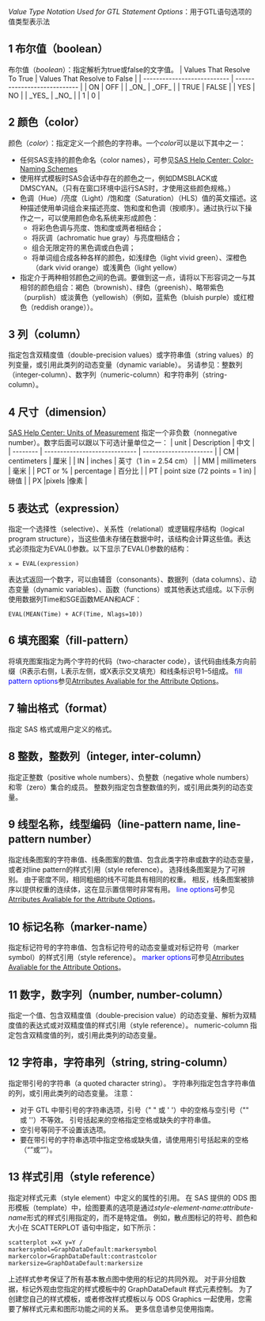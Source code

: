 
*Value Type Notation Used for GTL Statement Options*：用于GTL语句选项的值类型表示法
## 1 布尔值（boolean）
布尔值（*boolean*）：指定解析为true或false的文字值。
| Values That Resolve To True | Values That Resolve to False |
| --------------------------- | ---------------------------- |
| ON                          | OFF                          |
| \_ON\_                      | \_OFF\_                      |
| TRUE                        | FALSE                        |
| YES                         | NO                           |
| \_YES\_                     | \_NO\_                       |
| 1                           | 0                             |

## 2 颜色（color）
颜色（*color*）：指定定义一个颜色的字符串。一个*color*可以是以下其中之一：
- 任何SAS支持的颜色命名（color names），可参见[SAS Help Center: Color-Naming Schemes](https://go.documentation.sas.com/doc/en/vdmmlcdc/8.1/grstatproc/n0h71t919qh9g2n1rhvrpq3e2cgu.htm#:~:text=The%20valid%20color-naming%20schemes%20are%20as%20follows%3A%201,SAS%20Registry%29%207%20SAS%20Color%20Naming%20System%20%28CNS%29)
- 使用样式模板时SAS会话中存在的颜色之一，例如DMSBLACK或DMSCYAN。（只有在窗口环境中运行SAS时，才使用这些颜色规格。）
- 色调（Hue）/亮度（Light）/饱和度（Saturation）（HLS）值的英文描述。这种描述使用单词组合来描述亮度、饱和度和色调（按顺序）。通过执行以下操作之一，可以使用颜色命名系统来形成颜色：
	- 将彩色色调与亮度、饱和度或两者相结合；
	- 将灰调（achromatic hue gray）与亮度相结合；
	- 组合无限定符的黑色调或白色调；
	- 将单词组合成各种各样的颜色，如浅绿色（light vivid green）、深橙色（dark vivid orange）或浅黄色（light yellow）
- 指定介于两种相邻颜色之间的色调。要做到这一点，请将以下形容词之一与其相邻的颜色组合：褐色（brownish）、绿色（greenish）、略带紫色（purplish）或淡黄色（yellowish）（例如，蓝紫色（bluish purple）或红橙色（reddish orange））。

## 3 列（column）
指定包含双精度值（double-precision values）或字符串值（string values）的列变量，或引用此类列的动态变量（dynamic variable）。
另请参见：整数列（integer-column）、数字列（numeric-column）和字符串列（string-column）。

## 4 尺寸（dimension）
[SAS Help Center: Units of Measurement](https://documentation.sas.com/doc/en/vdmmlcdc/8.11/grstatproc/p0sgbhvieekj9cn1wog7owbtguo9.htm)
指定一个非负数（nonnegative number）。数字后面可以跟以下可选计量单位之一：
| unit     | Description                   | 中文                   |
| -------- | ----------------------------- | ---------------------- |
| CM       | centimeters                   | 厘米                   |
| IN       | inches                        | 英寸（1 in = 2.54 cm） |
| MM       | millimeters                   | 毫米                   |
| PCT or % | percentage                    | 百分比                 |
| PT       | point size (72 points = 1 in) | 磅值                   |
| PX         |pixels                               |像素                        |

## 5 表达式（expression）
指定一个选择性（selective）、关系性（relational）或逻辑程序结构（logical program structure），当这些值未存储在数据中时，该结构会计算这些值。表达式必须指定为EVAL()参数。以下显示了EVAL()参数的结构：
```SAS
x = EVAL(expression)
```
表达式返回一个数字，可以由辅音（consonants）、数据列（data columns）、动态变量（dynamic variables）、函数（functions）或其他表达式组成。以下示例使用数据列Time和SGE函数MEAN和ACF：
```SAS
EVAL(MEAN(Time) + ACF(Time, Nlags=10))
```

## 6 填充图案（fill-pattern）
将填充图案指定为两个字符的代码（two-character code），该代码由线条方向前缀（R表示右侧，L表示左侧，或X表示交叉填充）和线条标识号1–5组成。
<font color = #0000ff>fill pattern options</font>参见[Atrributes Avaliable for the Attribute Options](https://github.com/GSJ-SD/Notebook/blob/main/02%20SAS/01%20GTL/00%20Atrributes/Atrributes%20Avaliable%20for%20the%20Attribute%20Options.md)。

## 7 输出格式（format）
指定 SAS 格式或用户定义的格式。

## 8 整数，整数列（integer, inter-column）
指定正整数（positive whole numbers）、负整数（negative whole numbers）和零（zero）集合的成员。
整数列指定包含整数值的列，或引用此类列的动态变量。

## 9 线型名称，线型编码（line-pattern name, line-pattern number）
指定线条图案的字符串值、线条图案的数值、包含此类字符串或数字的动态变量，或者对line pattern的样式引用（style reference）。 选择线条图案是为了可辨别。 由于密度不同，相同粗细的线不可能具有相同的权重。 相反，线条图案被排序以提供权重的连续体，这在显示置信带时非常有用。
<font color = #0000ff>line options</font>可参见[Atrributes Avaliable for the Attribute Options](https://github.com/GSJ-SD/Notebook/blob/main/02%20SAS/01%20GTL/00%20Atrributes/Atrributes%20Avaliable%20for%20the%20Attribute%20Options.md)。

## 10 标记名称（marker-name）
指定标记符号的字符串值、包含标记符号的动态变量或对标记符号（marker symbol）的样式引用（style reference）。
<font color = #0000ff>marker options</font>可参见[Atrributes Avaliable for the Attribute Options](https://github.com/GSJ-SD/Notebook/blob/main/02%20SAS/01%20GTL/00%20Atrributes/Atrributes%20Avaliable%20for%20the%20Attribute%20Options.md)。

## 11 数字，数字列（number, number-column）
指定一个值、包含双精度值（double-precision value）的动态变量、解析为双精度值的表达式或对双精度值的样式引用（style reference）。 numeric-column 指定包含双精度值的列，或引用此类列的动态变量。

## 12 字符串，字符串列（string, string-column）
指定带引号的字符串（a quoted character string）。 字符串列指定包含字符串值的列，或引用此类列的动态变量。
注意：
- 对于 GTL 中带引号的字符串选项，引号（" " 或 ' '）中的空格与空引号（"" 或 ''）不等效。 引号括起来的空格指定空格或缺失的字符串值。
- 空引号等同于不设置该选项。 
- 要在带引号的字符串选项中指定空格或缺失值，请使用用引号括起来的空格（“”或“”）。

## 13 样式引用（style reference）
指定对样式元素（style element）中定义的属性的引用。 
在 SAS 提供的 ODS 图形模板（template）中，绘图要素的选项是通过*style-element-name*:*attribute-name*形式的样式引用指定的，而不是特定值。 例如，散点图标记的符号、颜色和大小在 SCATTERPLOT 语句中指定，如下所示：
```SAS
scatterplot x=X y=Y /
markersymbol=GraphDataDefault:markersymbol
markercolor=GraphDataDefault:contrastcolor
markersize=GraphDataDefault:markersize
```
上述样式参考保证了所有基本散点图中使用的标记的共同外观。 
对于非分组数据，标记外观由您指定的样式模板中的 GraphDataDefault 样式元素控制。 
为了创建您自己的样式模板，或者修改样式模板以与 ODS Graphics 一起使用，您需要了解样式元素和图形功能之间的关系。 更多信息请参见使用指南。